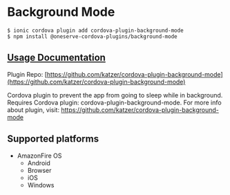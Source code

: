 # Background Mode

```
$ ionic cordova plugin add cordova-plugin-background-mode
$ npm install @oneserve-cordova-plugins/background-mode
```

## [Usage Documentation](https://oneserve.gitbook.io/oneserve-cordova-plugins/plugins/background-mode/)

Plugin Repo: [https://github.com/katzer/cordova-plugin-background-mode](https://github.com/katzer/cordova-plugin-background-mode)

Cordova plugin to prevent the app from going to sleep while in background.
Requires Cordova plugin: cordova-plugin-background-mode. For more info about plugin, visit: https://github.com/katzer/cordova-plugin-background-mode

## Supported platforms

- AmazonFire OS
  - Android
  - Browser
  - iOS
  - Windows
  


